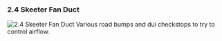 ### 2.4 Skeeter Fan Duct ###
![2.4 Skeeter Fan Duct](https://i.imgur.com/nMlRPYk.png)
Various road bumps and dui checkstops to try to control airflow.
